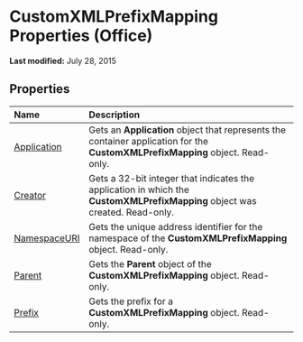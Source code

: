 
# CustomXMLPrefixMapping Properties (Office)

 **Last modified:** July 28, 2015


## Properties



|**Name**|**Description**|
|:-----|:-----|
| [Application](faf9ae57-3261-1813-0bc2-193392a47693.md)|Gets an  **Application** object that represents the container application for the **CustomXMLPrefixMapping** object. Read-only.|
| [Creator](9a055934-1b99-ba25-dd22-806be93017be.md)|Gets a 32-bit integer that indicates the application in which the  **CustomXMLPrefixMapping** object was created. Read-only.|
| [NamespaceURI](f7f26169-3f29-2706-9a29-7e79ad123b53.md)|Gets the unique address identifier for the namespace of the  **CustomXMLPrefixMapping** object. Read-only.|
| [Parent](a3b743c6-4874-1a6f-b435-e1acb79d431c.md)|Gets the  **Parent** object of the **CustomXMLPrefixMapping** object. Read-only.|
| [Prefix](56c6e27b-db50-d434-708e-614837c37ef3.md)|Gets the prefix for a  **CustomXMLPrefixMapping** object. Read-only.|
